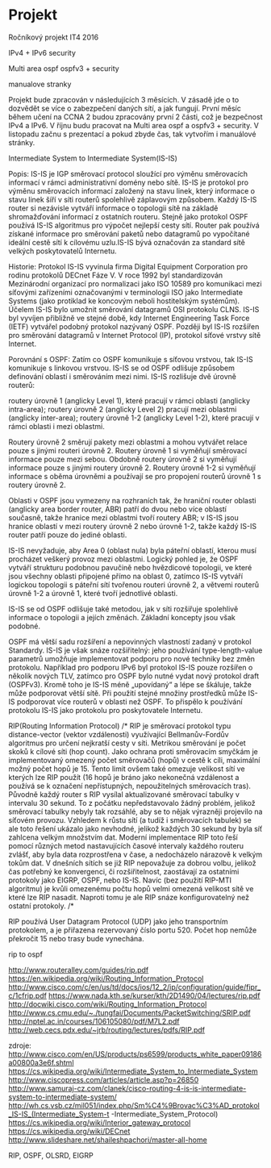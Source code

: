 # Projekt
Ročníkový projekt IT4 2016

IPv4 + IPv6 security

Multi area ospf
ospfv3 + security

manualove stranky

Projekt bude zpracován v následujících 3 měsících. V zásadě jde o to dozvědět se více o zabezpečení daných sítí,
a jak fungují. První měsíc během učení na CCNA 2 budou zpracovány první 2 části, což je bezpečnost IPv4 a IPv6. V říjnu
budu pracovat na Multi area ospf a ospfv3 + security. V listopadu začnu s prezentací a pokud zbyde čas, tak vytvořím i
manuálové stránky.

Intermediate System to Intermediate System(IS-IS)

Popis:
IS-IS je IGP směrovací protocol sloužící pro výměnu směrovacích informací v rámci administrativní domény nebo sítě.
IS-IS je protokol pro výměnu směrovacích informací založený na stavu linek, který informace o stavu linek šíří v síti
routerů spolehlivě záplavovým způsobem. Každý IS-IS router si nezávisle vytváří informace o topologii sítě na základě
shromažďování informací z ostatních routeru. Stejně jako protokol OSPF používá IS-IS algoritmus pro výpočet
nejlepší cesty sítí. Router pak používá získané informace pro směrování paketů nebo datagramů po vypočítané ideální cestě
sítí k cílovému uzlu.IS-IS bývá označován za standard sítě velkých poskytovatelů Internetu.

Historie:
Protokol IS-IS vyvinula firma Digital Equipment Corporation pro rodinu protokolů DECnet Fáze V. V roce 1992 byl
standardizován Mezinárodní organizací pro normalizaci jako ISO 10589 pro komunikaci mezi síťovými zařízeními označovanými v
terminologii ISO jako Intermediate Systems (jako protiklad ke koncovým neboli hostitelským systémům). Účelem IS-IS bylo
umožnit směrování datagramů OSI protokolu CLNS. IS-IS byl vyvíjen přibližně ve stejné době, kdy Internet Engineering Task
Force (IETF) vytvářel podobný protokol nazývaný OSPF.
Později byl IS-IS rozšířen pro směrování datagramů v Internet Protocol (IP), protokol síťové vrstvy sítě Internet.

Porovnání s OSPF:
Zatím co OSPF komunikuje s síťovou vrstvou, tak IS-IS komunikuje s linkovou vrstvou.
IS-IS se od OSPF odlišuje způsobem definování oblastí i směrováním mezi nimi. 
IS-IS rozlišuje dvě úrovně routerů:

routery úrovně 1 (anglicky Level 1), které pracují v rámci oblasti (anglicky intra-area);
routery úrovně 2 (anglicky Level 2) pracují mezi oblastmi (anglicky inter-area);
routery úrovně 1-2 (anglicky Level 1-2), které pracují v rámci oblasti i mezi oblastmi.

Routery úrovně 2 směrují pakety mezi oblastmi a mohou vytvářet relace pouze s jinými routeri úrovně 2. Routery úrovně
1 si vyměňují směrovací informace pouze mezi sebou. Obdobně routery úrovně 2 si vyměňují informace pouze s jinými
routery úrovně 2. Routery úrovně 1-2 si vyměňují informace s oběma úrovněmi a používají se pro propojení routerů
úrovně 1 s routery úrovně 2.

Oblasti v OSPF jsou vymezeny na rozhraních tak, že hraniční router oblasti (anglicky area border router, ABR) patří do
dvou nebo více oblastí současně, takže hranice mezi oblastmi tvoří routery ABR; v IS-IS jsou hranice oblastí v mezi
routery úrovně 2 nebo úrovně 1-2, takže každý IS-IS router patří pouze do jediné oblasti.

IS-IS nevyžaduje, aby Area 0 (oblast nula) byla páteřní oblastí, kterou musí procházet veškerý provoz mezi oblastmi.
Logický pohled je, že OSPF vytváří strukturu podobnou pavučině nebo hvězdicové topologii, ve které jsou všechny oblasti
připojené přímo na oblast 0, zatímco IS-IS vytváří logickou topologii s páteřní sítí tvořenou routeri úrovně 2, a větvemi
routerů úrovně 1-2 a úrovně 1, které tvoří jednotlivé oblasti.

IS-IS se od OSPF odlišuje také metodou, jak v síti rozšiřuje spolehlivě informace o topologii a jejích změnách. Základní
koncepty jsou však podobné.

OSPF má větší sadu rozšíření a nepovinných vlastností zadaný v protokol Standardy. IS-IS je však snáze rozšiřitelný: jeho
používání type-length-value parametrů umožňuje implementovat podporu pro nové techniky bez změn protokolu. Například pro
podporu IPv6 byl protokol IS-IS pouze rozšířen o několik nových TLV, zatímco pro OSPF bylo nutné vydat nový protokol draft
(OSPFv3). Kromě toho je IS-IS méně „upovídaný“ a lépe se škáluje, takže může podporovat větší sítě. Při použití stejné
množiny prostředků může IS-IS podporovat více routerů v oblasti než OSPF. To přispělo k používání protokolu IS-IS jako
protokolu pro poskytovatele Internetu.

RIP(Routing Information Protocol)
/*
RIP je směrovací protokol typu distance-vector (vektor vzdálenosti) využívající Bellmanův-Fordův algoritmus pro určení nejkratší cesty v síti. Metrikou směrování je počet skoků k cílové síti (hop count). Jako ochrana proti směrovacím smyčkám je implementovaný omezený počet směrovačů (hopů) v cestě k cíli, maximální možný počet hopů je 15. Tento limit ovšem také omezuje velikost sítí ve kterých lze RIP použít (16 hopů je bráno jako nekonečná vzdálenost a používá se k označení nepřístupných, nepoužitelných směrovacích tras).
Původně každý router s RIP vysílal aktualizované směrovací tabulky v intervalu 30 sekund. To z počátku nepředstavovalo žádný problém, jelikož směrovací tabulky nebyly tak rozsáhlé, aby se to nějak výrazněji projevilo na síťovém provozu. Vzhledem k růstu sítí (a tudíž i směrovacích tabulek) se ale toto řešení ukázalo jako nevhodné, jelikož každých 30 sekund by byla síť zahlcena velkým množstvím dat. Moderní implementace RIP toto řeší pomocí různých metod nastavujících časové intervaly každého routeru zvlášť, aby byla data rozprostřena v čase, a nedocházelo nárazově k velkým tokům dat.
V dnešních sítích se již RIP nepovažuje za dobrou volbu, jelikož čas potřebný ke konvergenci, či rozšiřitelnost, zaostávají za ostatními protokoly jako EIGRP, OSPF, nebo IS-IS. Navíc (bez použití RIP-MTI algoritmu) je kvůli omezenému počtu hopů velmi omezená velikost sítě ve které lze RIP nasadit. Naproti tomu je ale RIP snáze konfigurovatelný než ostatní protokoly.
/*

RIP používá User Datagram Protocol (UDP) jako jeho transportním protokolem, a je přiřazena rezervovaný číslo portu 520.
Počet hop nemůže překročit 15 nebo trasy bude vynechána.

rip to ospf

http://www.routeralley.com/guides/rip.pdf
https://en.wikipedia.org/wiki/Routing_Information_Protocol
http://www.cisco.com/c/en/us/td/docs/ios/12_2/ip/configuration/guide/fipr_c/1cfrip.pdf
https://www.nada.kth.se/kurser/kth/2D1490/04/lectures/rip.pdf
http://docwiki.cisco.com/wiki/Routing_Information_Protocol
http://www.cs.cmu.edu/~./tungfai/Documents/PacketSwitching/SRIP.pdf
http://nptel.ac.in/courses/106105080/pdf/M7L2.pdf
http://web.cecs.pdx.edu/~jrb/routing/lectures/pdfs/RIP.pdf



zdroje:
http://www.cisco.com/en/US/products/ps6599/products_white_paper09186a00800a3e6f.shtml
https://cs.wikipedia.org/wiki/Intermediate_System_to_Intermediate_System
http://www.ciscopress.com/articles/article.asp?p=26850
http://www.samuraj-cz.com/clanek/cisco-routing-4-is-is-intermediate-system-to-intermediate-system/
http://wh.cs.vsb.cz/mil051/index.php/Sm%C4%9Brovac%C3%AD_protokol_IS-IS_(Intermediate_System-t
-Intermediate_System_Protocol)
https://cs.wikipedia.org/wiki/Interior_gateway_protocol
https://cs.wikipedia.org/wiki/DECnet
http://www.slideshare.net/shaileshpachori/master-all-home

RIP, OSPF, OLSRD, EIGRP

